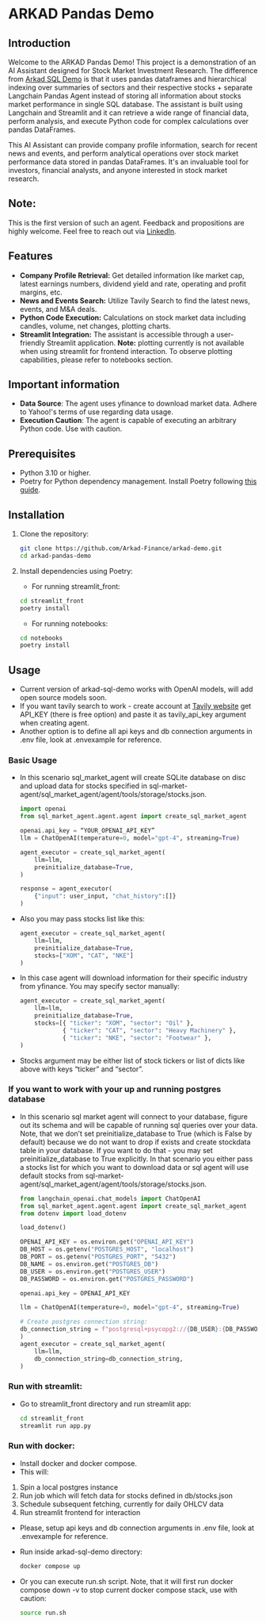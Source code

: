 # ARKAD Pandas Demo

## Introduction
Welcome to the ARKAD Pandas Demo! This project is a demonstration of an AI Assistant designed for Stock Market Investment Research. The difference from [Arkad SQL Demo](https://github.com/Arkad-Finance/arkad-demo/tree/main/arkad-sql-demo) is that it uses pandas dataframes and hierarchical indexing over summaries of sectors and their respective stocks + separate Langchain Pandas Agent instead of storing all information about stocks market performance in single SQL database. The assistant is built using Langchain and Streamlit and it can retrieve a wide range of financial data, perform analysis, and execute Python code for complex calculations over pandas DataFrames.

This AI Assistant can provide company profile information, search for recent news and events, and perform analytical operations over stock market performance data stored in pandas DataFrames. It's an invaluable tool for investors, financial analysts, and anyone interested in stock market research.


## Note:
This is the first version of such an agent. Feedback and propositions are highly welcome. Feel free to reach out via [LinkedIn](https://www.linkedin.com/in/oleh-davydiuk/).


## Features
- **Company Profile Retrieval:** Get detailed information like market cap, latest earnings numbers, dividend yield and rate, operating and profit margins, etc.
- **News and Events Search:** Utilize Tavily Search to find the latest news, events, and M&A deals.
- **Python Code Execution:** Calculations on stock market data including candles, volume, net changes, plotting charts.
- **Streamlit Integration:** The assistant is accessible through a user-friendly Streamlit application. **Note:** plotting currently is not available when using streamlit for frontend interaction. To observe plotting capabilities, please refer to notebooks section.


## Important information
- **Data Source**: The agent uses yfinance to download market data. Adhere to Yahoo!'s terms of use regarding data usage.
- **Execution Caution**: The agent is capable of executing an arbitrary Python code. Use with caution.


## Prerequisites
- Python 3.10 or higher.
- Poetry for Python dependency management. Install Poetry following [this guide](https://www.digitalocean.com/community/tutorials/how-to-install-poetry-to-manage-python-dependencies-on-ubuntu-22-04).

## Installation

1. Clone the repository:
    ```bash
    git clone https://github.com/Arkad-Finance/arkad-demo.git
    cd arkad-pandas-demo
    ```
2. Install dependencies using Poetry:

    - For running streamlit_front:
    ```bash
    cd streamlit_front
    poetry install
    ```
    - For running notebooks:
    ```bash
    cd notebooks
    poetry install
    ```
## Usage
- Current version of arkad-sql-demo works with OpenAI models, will add open source models soon.
- If you want tavily search to work - create account at [Tavily website](https://tavily.com/) get API_KEY (there is free option) and paste it as tavily_api_key argument when creating agent.
- Another option is to define all api keys and db connection arguments in .env file, look at .envexample for reference.

### Basic Usage
- In this scenario sql_market_agent will create SQLite database on disc and upload data for stocks specified in sql-market-agent/sql_market_agent/agent/tools/storage/stocks.json.
    ```python
    import openai
    from sql_market_agent.agent.agent import create_sql_market_agent

    openai.api_key = “YOUR_OPENAI_API_KEY”
    llm = ChatOpenAI(temperature=0, model="gpt-4", streaming=True)

    agent_executor = create_sql_market_agent(
        llm=llm,
        preinitialize_database=True,
    )

    response = agent_executor(
        {"input": user_input, "chat_history":[]}
    )
    ```

- Also you may pass stocks list like this:
    ```python
    agent_executor = create_sql_market_agent(
        llm=llm,
        preinitialize_database=True,
        stocks=["XOM", "CAT", "NKE"]
    )   
    ```

- In this case agent will download information for their specific industry from yfinance. You may specify sector manually:
    ```python
    agent_executor = create_sql_market_agent(
        llm=llm,
        preinitialize_database=True,
        stocks=[{ "ticker": "XOM", "sector": "Oil" },
                { "ticker": "CAT", "sector": "Heavy Machinery" },
                { "ticker": "NKE", "sector": "Footwear" },
    )
    ```
- Stocks argument may be either list of stock tickers or list of dicts like above with keys “ticker” and “sector”. 

### If you want to work with your up and running postgres database
- In this scenario sql market agent will connect to your database, figure out its schema and will be capable of running sql queries over your data. 
Note, that we don’t set preinitialize_database to True (which is False by default) because we do not want to drop if exists and create stockdata table in your database. If you want to do that - you may set preinitialize_database to True explicitly. In that scenario you either pass a stocks list for which you want to download data or sql agent will use default stocks from sql-market-agent/sql_market_agent/agent/tools/storage/stocks.json. 
    ```python
    from langchain_openai.chat_models import ChatOpenAI
    from sql_market_agent.agent.agent import create_sql_market_agent
    from dotenv import load_dotenv

    load_dotenv()

    OPENAI_API_KEY = os.environ.get("OPENAI_API_KEY")
    DB_HOST = os.getenv("POSTGRES_HOST", "localhost")
    DB_PORT = os.getenv("POSTGRES_PORT", "5432")
    DB_NAME = os.environ.get("POSTGRES_DB")
    DB_USER = os.environ.get("POSTGRES_USER")
    DB_PASSWORD = os.environ.get("POSTGRES_PASSWORD")

    openai.api_key = OPENAI_API_KEY

    llm = ChatOpenAI(temperature=0, model="gpt-4", streaming=True)

    # Create postgres connection string:
    db_connection_string = f"postgresql+psycopg2://{DB_USER}:{DB_PASSWORD}@{DB_HOST}:{DB_PORT}/{DB_NAME}"
    )
    agent_executor = create_sql_market_agent(
        llm=llm,
        db_connection_string=db_connection_string,
    )
    ```

### Run with streamlit:
- Go to streamlit_front directory and run streamlit app:
    ```bash 
    cd streamlit_front
    streamlit run app.py
    ```

### Run with docker:
- Install docker and docker compose.
- This will:
1. Spin a local postgres instance
2. Run job which will fetch data for stocks defined in db/stocks.json
3. Schedule subsequent fetching, currently for daily OHLCV data
4. Run streamlit frontend for interaction
- Please, setup api keys and db connection arguments in .env file, look at .envexample for reference.
- Run inside arkad-sql-demo directory:
    ```bash
    docker compose up
    ```

- Or you can execute run.sh script. Note, that it will first run docker compose down -v to stop current docker compose stack, use with caution:
    ```bash
    source run.sh
    ```